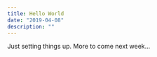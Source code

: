 ```yaml
---
title: Hello World
date: "2019-04-08"
description: ""
---
```


Just setting things up. More to come next week...
